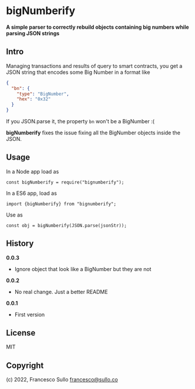 # bigNumberify

**A simple parser to correctly rebuild objects containing big numbers while parsing JSON strings**

## Intro

Managing transactions and results of query to smart contracts, you get a JSON string that encodes some Big Number in a format like

```json
{
  "bn": {
    "type": "BigNumber",
    "hex": "0x32"
  }
}
```

If you JSON.parse it, the property `bn` won't be a BigNumber :(

**bigNumberify** fixes the issue fixing all the BigNumber objects inside the JSON.

## Usage

In a Node app load as

```
const bigNumberify = require("bignumberify");
```

In a ES6 app, load as 

```
import {bigNumberify} from "bignumberify";
```

Use as
```
const obj = bigNumberify(JSON.parse(jsonStr));
```

## History

**0.0.3**
- Ignore object that look like a BigNumber but they are not

**0.0.2**
- No real change. Just a better README

**0.0.1**
- First version

## License

MIT

## Copyright

(c) 2022, Francesco Sullo <francesco@sullo.co>

